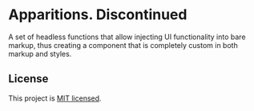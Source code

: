 # Apparitions. Discontinued

A set of headless functions that allow injecting UI functionality into bare markup, thus creating a component that is completely custom in both markup and styles.

## License

This project is [MIT licensed](./LICENSE).
